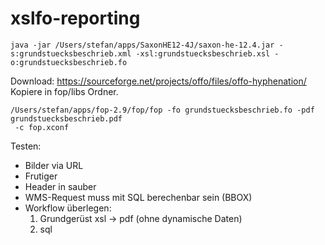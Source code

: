 # xslfo-reporting

```
java -jar /Users/stefan/apps/SaxonHE12-4J/saxon-he-12.4.jar -s:grundstuecksbeschrieb.xml -xsl:grundstuecksbeschrieb.xsl -o:grundstuecksbeschrieb.fo
```

Download: https://sourceforge.net/projects/offo/files/offo-hyphenation/ 
Kopiere in fop/libs Ordner.

```
/Users/stefan/apps/fop-2.9/fop/fop -fo grundstuecksbeschrieb.fo -pdf grundstuecksbeschrieb.pdf
 -c fop.xconf
```


Testen:

- Bilder via URL
- Frutiger
- Header in sauber
- WMS-Request muss mit SQL berechenbar sein (BBOX)
- Workflow überlegen:
  1. Grundgerüst xsl -> pdf (ohne dynamische Daten)
  2. sql